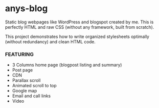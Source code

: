 # anys-blog

Static blog webpages like WordPress
and blogspot created by me. This is
perfectly HTML and raw CSS (without any
framework, built from scratch).

This project demonstrates how to write
organized stylesheets optimally (without
redundancy) and clean HTML code.

### FEATURING
<ul>
<li>3 Columns home page (blogpost listing
and summary)</li>
<li>Post page</li>
<li>CDN</li>
<li>Parallax scroll</li>
<li>Animated scroll to top</li>
<li>Google map</li>
<li>Email and call links</li>
<li>Video</li>
</ul>
